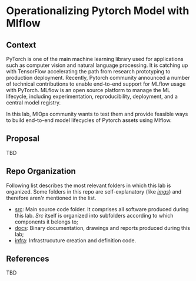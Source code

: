 # Operationalizing Pytorch Model with Mlflow

## Context

PyTorch is one of the main machine learning library used for applications such as computer vision and 
natural language processing. It is catching up with TensorFlow accelerating the path from research 
prototyping to production deployment. Recently, Pytorch community announced a number of technical 
contributions to enable end-to-end support for MLflow usage with PyTorch. MLflow is an open source 
platform to manage the ML lifecycle, including experimentation, reproducibility, deployment, and a 
central model registry. 

In this lab, MlOps community wants to test them and provide feasible ways to build end-to-end model 
lifecycles of Pytorch assets using Mlflow.

## Proposal

TBD

## Repo Organization

Following list describes the most relevant folders in which this lab is organized. Some folders in 
this repo are self-explanatory (like [_imgs_](imgs/)) and therefore aren'r mentioned in the list.

* [src](src/): Main source code folder. It comprises all software produced during this lab. _Src_ 
itself is organized into subfolders according to which components it belongs to;
* [docs](docs/): Binary documentation, drawings and reports produced during this lab;
* [infra](infra/): Infrastrucuture creation and definition code.

## References
TBD